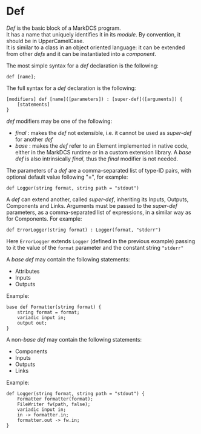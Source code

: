 # Def

_Def_ is the basic block of a MarkDCS program.  
It has a name that uniquely identifies it in its _module_. By convention, it should be in UpperCamelCase.  
It is similar to a class in an object oriented language: it can be extended from other _defs_ and it can be instantiated into a _component_.

The most simple syntax for a _def_ declaration is the following:

```text
def [name];
```

The full syntax for a _def_ declaration is the following:

```text
[modifiers] def [name]([parameters]) : [super-def]([arguments]) {
    [statements]
}
```

_def_ modifiers may be one of the following:

* _final_ : makes the _def_ not extensible, i.e. it cannot be used as _super-def_ for another _def_
* _base_ : makes the _def_ refer to an Element implemented in native code, either in the MarkDCS runtime or in a custom extension library. A _base def_ is also intrinsically _final_, thus the _final_ modifier is not needed.

The parameters of a _def_ are a comma-separated list of type-ID pairs, with optional default value following "=", for example:

```text
def Logger(string format, string path = "stdout") 
```

A _def_ can extend another, called _super-def_, inheriting its Inputs, Outputs, Components and Links. Arguments must be passed to the _super-def_ parameters, as a comma-separated list of expressions, in a similar way as for Components. For example:

```text
def ErrorLogger(string format) : Logger(format, "stderr")
```

Here `ErrorLogger` extends `Logger` \(defined in the previous example\) passing to it the value of the `format` parameter and the constant string `"stderr"`

A _base def_ may contain the following statements:

* Attributes
* Inputs
* Outputs

Example:

```text
base def Formatter(string format) {
	string format = format;
	variadic input in;
	output out;
}
```

A non-_base def_ may contain the following statements:

* Components
* Inputs
* Outputs
* Links

Example:

```text
def Logger(string format, string path = "stdout") {
	Formatter formatter(format);
	FileWriter fw(path, false);
	variadic input in;
	in -> formatter.in;
	formatter.out -> fw.in;
}
```

